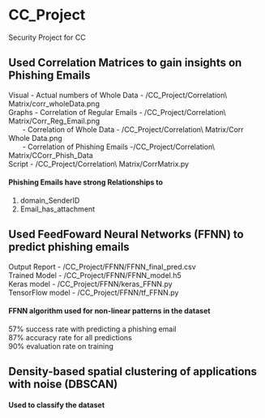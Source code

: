 # CC_Project
Security Project for CC

## Used Correlation Matrices to gain insights on Phishing Emails 
Visual - Actual numbers of Whole Data   - /CC_Project/Correlation\ Matrix/corr_wholeData.png <br/>
Graphs - Correlation of Regular Emails  - /CC_Project/Correlation\ Matrix/Corr_Reg_Email.png <br/>
&nbsp;&nbsp;&nbsp;&nbsp;&nbsp;&nbsp; - Correlation of Whole Data      - /CC_Project/Correlation\ Matrix/Corr Whole Data.png <br/>
&nbsp;&nbsp;&nbsp;&nbsp;&nbsp;&nbsp; - Correlation of Phishing Emails -/CC_Project/Correlation\ Matrix/CCorr_Phish_Data <br/>
Script - /CC_Project/Correlation\ Matrix/CorrMatrix.py

#### Phishing Emails have strong Relationships to
1. domain_SenderID <br/>
2. Email_has_attachment

## Used FeedFoward Neural Networks (FFNN) to predict phishing emails
Output Report - /CC_Project/FFNN/FFNN_final_pred.csv <br/>
Trained Model - /CC_Project/FFNN/FFNN_model.h5 <br/>
Keras model - /CC_Project/FFNN/keras_FFNN.py <br/>
TensorFlow model - /CC_Project/FFNN/tf_FFNN.py

#### FFNN algorithm used for non-linear patterns in the dataset
57% success rate with predicting a phishing email <br/>
87% accuracy rate for all predictions <br/>
90% evaluation rate on training <br/>

## Density-based spatial clustering of applications with noise (DBSCAN) 
#### Used to classify the dataset

